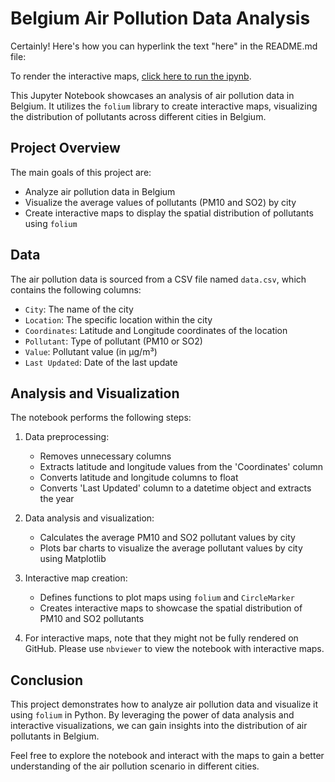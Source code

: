 # Belgium Air Pollution Data Analysis

Certainly! Here's how you can hyperlink the text "here" in the README.md file:

To render the interactive maps, [click here to run the ipynb](https://nbviewer.org/github/aadishj19/Belgium-Pollutants-Data/blob/main/Belgium_Air_Pollutants.ipynb#).

This Jupyter Notebook showcases an analysis of air pollution data in Belgium. It utilizes the `folium` library to create interactive maps, visualizing the distribution of pollutants across different cities in Belgium.

## Project Overview

The main goals of this project are:
- Analyze air pollution data in Belgium
- Visualize the average values of pollutants (PM10 and SO2) by city
- Create interactive maps to display the spatial distribution of pollutants using `folium` 

## Data

The air pollution data is sourced from a CSV file named `data.csv`, which contains the following columns:

- `City`: The name of the city
- `Location`: The specific location within the city
- `Coordinates`: Latitude and Longitude coordinates of the location
- `Pollutant`: Type of pollutant (PM10 or SO2)
- `Value`: Pollutant value (in μg/m³)
- `Last Updated`: Date of the last update

## Analysis and Visualization

The notebook performs the following steps:

1. Data preprocessing:
   - Removes unnecessary columns
   - Extracts latitude and longitude values from the 'Coordinates' column
   - Converts latitude and longitude columns to float
   - Converts 'Last Updated' column to a datetime object and extracts the year
   
2. Data analysis and visualization:
   - Calculates the average PM10 and SO2 pollutant values by city
   - Plots bar charts to visualize the average pollutant values by city using Matplotlib
   
3. Interactive map creation:
   - Defines functions to plot maps using `folium` and `CircleMarker`
   - Creates interactive maps to showcase the spatial distribution of PM10 and SO2 pollutants

4. For interactive maps, note that they might not be fully rendered on GitHub. Please use `nbviewer` to view the notebook with interactive maps.

## Conclusion

This project demonstrates how to analyze air pollution data and visualize it using `folium` in Python. By leveraging the power of data analysis and interactive visualizations, we can gain insights into the distribution of air pollutants in Belgium.

Feel free to explore the notebook and interact with the maps to gain a better understanding of the air pollution scenario in different cities.
